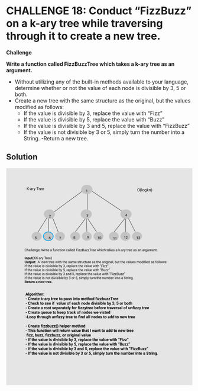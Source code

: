# CHALLENGE 18: Conduct “FizzBuzz” on a k-ary tree while traversing through it to create a new tree.


**Challenge**

**Write a function called FizzBuzzTree which takes a k-ary tree as an argument.**
- Without utilizing any of the built-in methods available to your language, determine whether or not the value of each node is divisible by 3, 5 or both. 
- Create a new tree with the same structure as the original, but the values modified as follows:
    - If the value is divisible by 3, replace the value with “Fizz”
    - If the value is divisible by 5, replace the value with “Buzz”
    - If the value is divisible by 3 and 5, replace the value with “FizzBuzz”
    - If the value is not divisible by 3 or 5, simply turn the number into a String.
-Return a new tree.


## Solution
![Whiteboard](k-aryTree.png)